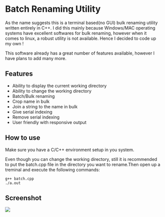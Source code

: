 # Batch Renaming Utility
As the name suggests this is a terminal based(no GUI) bulk renaming utility written entirely in C++. I did this mainly because Windows/MAC operating systems have excellent softwares for bulk renaming, however when it comes to linux, a robust utility is not available. Hence I decided to code up my own !

This software already has a great number of features available, however I have plans to add many more.

## Features
* Ability to display the current working directory
* Ability to change the working directory
* Batch/Bulk renaming
* Crop name in bulk
* Join a string to the name in bulk
* Give serial indexing
* Remove serial indexing
* User friendly with responsive output

## How to use
Make sure you have a C/C++ environment setup in you system.

Even though you can change the working directory, still it is recommended to put the batch.cpp file in the directory you want to rename.Then open up a treminal and execute the following commands:
```
g++ batch.cpp
./a.out
```

## Screenshot
![](https://drive.google.com/uc?id=12nmfQ02opB1592Q2GuL1-FJ9YuIHyj5f)

